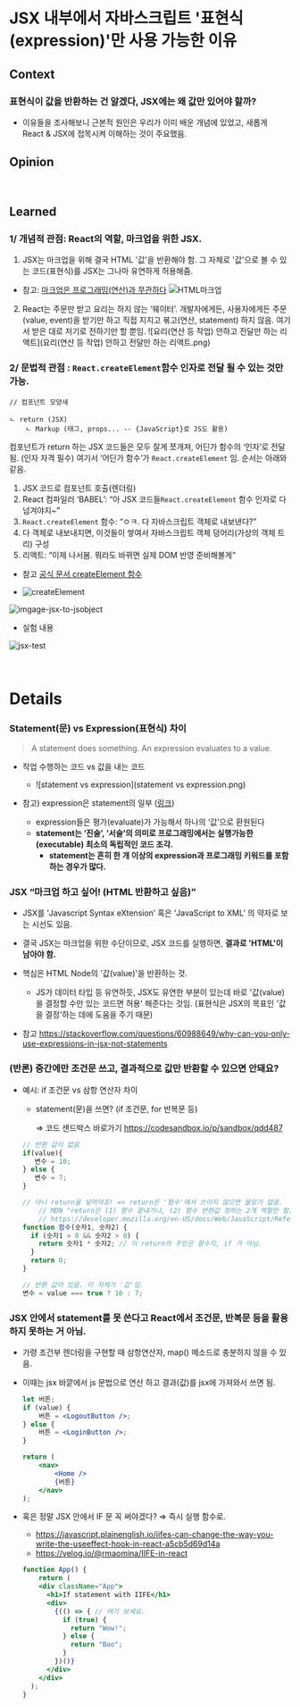 # JSX 내부에서 자바스크립트 '표현식(expression)'만 사용 가능한 이유


## Context

### 표현식이 값을 반환하는 건 알겠다, JSX에는 왜 값만 있어야 할까?
- 이유들을 조사해보니 근본적 원인은 우리가 이미 배운 개념에 있었고, 새롭게 React & JSX에 접목시켜 이해하는 것이 주요했음.

## Opinion


<br>

## Learned

### 1/ 개념적 관점: React의 역할, 마크업을 위한 JSX.

1. JSX는 마크업을 위해 결국 HTML '값'을 반환해야 함. 그 자체로 '값'으로 볼 수 있는 코드(표현식)를 JSX는 그나마 유연하게 허용해줌.
  - 참고: [마크업은 프로그래밍(연산)과 무관하다](https://www.inflearn.com/pages/infmation-61-20230404?srsltid=AfmBOopT8EFOr_fAI1bo2W6wUF8qtRpbVef4QiTOYcfRbnag8Gwey6Pb)
  ![HTML마크업](HTML마크업.png)
        
2. React는 주문만 받고 요리는 하지 않는 ‘웨이터’. 개발자에게든, 사용자에게든 주문(value, event)을 받기만 하고 직접 지지고 볶고(연산, statement) 하지 않음. 여기서 받은 대로 저기로 전하기만 할 뿐임.
![요리(연산 등 작업) 안하고 전달만 하는 리액트](요리(연산 등 작업) 안하고 전달만 하는 리액트.png)


### 2/ 문법적 관점 : `React.createElement`함수 인자로 전달 될 수 있는 것만 가능.

```
// 컴포넌트 모양새

ㄴ return (JSX)
	ㄴ Markup (태그, props... -- {JavaScript}로 JS도 활용)
```

컴포넌트가 return 하는 JSX 코드들은 모두 잘게 쪼개져, 어딘가 함수의 ‘인자’로 전달됨. (인자 자격 필수) 여기서 ‘어딘가 함수’가 `React.createElement` 임. 순서는 아래와 같음.
1. JSX 코드로 컴포넌트 호출(렌더링)
2. React 컴파일러 ‘BABEL’: “아 JSX 코드들`React.createElement` 함수 인자로 다 넘겨야지~”
3. `React.createElement` 함수: “ㅇㅋ. 다 자바스크립트 객체로 내보낸다?”
4. 다 객체로 내보내지면, 이것들이 쌓여서 자바스크립트 객체 덩어리(가상의 객체 트리) 구성
5. 리액트: “이제 나서봄. 뭐라도 바뀌면 실제 DOM 반영 준비해볼게”

- 참고 [공식 문서 createElement 함수](https://ko.react.dev/reference/react/createElement)

- ![createElement](createElement.png)


![imgage-jsx-to-jsobject](imgage-jsx-to-jsobject.png)

- 실험 내용

![jsx-test](jsx-test.png)


<br>

# Details

### Statement(문) vs Expression(표현식) 차이

> A statement does something. An expression evaluates to a value.
> 
- 작업 수행하는 코드 vs 값을 내는 코드
  - ![statement vs expression](statement vs expression.png)
    

- 참고) expression은 statement의 일부 ([링크](https://shoark7.github.io/programming/knowledge/expression-vs-statement))
  - expression들은 평가(evaluate)가 가능해서 하나의 ‘값’으로 환원된다
  - **statement는 ‘진술’, ‘서술’의 의미로 프로그래밍에서는 실행가능한(executable) 최소의 독립적인 코드 조각.**
      - **statement는 흔히 한 개 이상의 expression과 프로그래밍 키워드를 포함하는 경우가 많다.**
    

### JSX “마크업 하고 싶어! (HTML 반환하고 싶음)”

- JSX를 ‘Javascript Syntax eXtension’ 혹은 ‘JavaScript to XML’ 의 약자로 보는 시선도 있음.
- 결국 JSX는 마크업을 위한 수단이므로, JSX 코드를 실행하면, **결과로 'HTML'이 남아야 함.**

- 핵심은 HTML Node의 '값(value)'을 반환하는 것.
    - JS가 데이터 타입 등 유연하듯, JSX도 유연한 부분이 있는데 바로 '값(value)을 결정할 수만 있는 코드면 허용' 해준다는 것임. (표현식은 JSX의 목표인 '값을 결정'하는 데에 도움을 주기 때문)
- 참고 https://stackoverflow.com/questions/60988649/why-can-you-only-use-expressions-in-jsx-not-statements

### (반론) 중간에만 조건문 쓰고, 결과적으로 값만 반환할 수 있으면 안돼요?

- 예시: if 조건문 vs 삼항 연산자 차이
    - statement(문)을 쓰면? (if 조건문, for 반복문 등)
        
        ⇒ 코드 샌드박스 바로가기 https://codesandbox.io/p/sandbox/qdd487
        
    
    ```jsx
    // 반환 값이 없음
    if(value){
       변수 = 10;
    } else {
       변수 = 7;
    }
    
    // 아니 return을 넣어야죠! => return은 '함수'에서 쓰이지 않으면 쓸모가 없음. 
    	// MDN "return은 (1) 함수 끝내거나, (2) 함수 반환값 정하는 2개 역할만 함."
    	// https://developer.mozilla.org/en-US/docs/Web/JavaScript/Reference/Statements/return
    function 함수(숫자1, 숫자2) {
      if (숫자1 > 0 && 숫자2 > 0) {
        return 숫자1 * 숫자2; // 이 return의 주인은 함수지, if 가 아님.
      }
      return 0;
    }
    ```
    
    ```jsx
    // 반환 값이 있음. 이 자체가 '값'임.
    변수 = value === true ? 10 : 7;
    ```
    

### JSX 안에서 statement를 못 쓴다고 React에서 조건문, 반복문 등을 활용하지 못하는 거 아님.

- 가령 조건부 렌더링을 구현할 때 삼항연산자, map() 메소드로 충분하지 않을 수 있음.
- 이때는 jsx 바깥에서 js 문법으로 연산 하고 결과(값)를 jsx에 가져와서 쓰면 됨.
    
    ```jsx
    let 버튼; 
    if (value) { 
    	버튼 = <LogoutButton />; 
    } else { 
    	버튼 = <LoginButton />; 
    } 
    
    return ( 
    	<nav> 
    		<Home /> 
    		{버튼} 
    	</nav> 
    );
    ```
    
- 혹은 정말 JSX 안에서 IF 문 꼭 써야겠다? ⇒ 즉시 실행 함수로.
    - https://javascript.plainenglish.io/iifes-can-change-the-way-you-write-the-useeffect-hook-in-react-a5cb5d69d14a
    - https://velog.io/@rmaomina/IIFE-in-react
    
    ```jsx
    function App() {
    	return (
        <div className="App">
          <h1>If statement with IIFE</h1>
          <div>
            {(() => { // 여기 보세요.
              if (true) {
                return "Wow!";
              } else {
                return "Boo";
              }
            })()}
          </div>
        </div>
      );
    }
    ```
